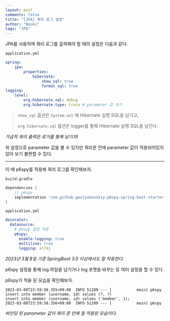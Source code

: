 ```yaml
---
layout: post
comments: false
title: "[JPA] 쿼리 로그 설정"
author: "Booki"
tags: "JPA"
---
```


JPA를 사용하며 쿼리 로그를 출력해야 할 때의 설정은 다음과 같다.

`application.yml`

```yaml
spring:
	jpa:
		properties:
			hibernate:
				show_sql: true
				format_sql: true
logging:
	level:
		org.hibernate.sql: debug
		org.hibernate.type: trace # parameter 값 보기
```

> `show_sql` 옵션은 `System.out` 에 Hibernate 실행 SQL을 남기고,
> 

> `org.hibernate.sql` 옵션은 logger를 통해 Hibernate 실행 SQL을 남긴다.
> 

*가급적 쿼리 출력은 로거를 통해 남기자!*

위 설정으로 parameter 값을 볼 수 있지만 쿼리문 안에 parameter 값이 적용되어있지 않아 보기 불편할 수 있다.

---

이 때 p6spy를 적용해 쿼리 로그를 확인해보자.

`build.gradle`

```groovy
dependencies {
	// p6spy
	implementation 'com.github.gavlyukovskiy:p6spy-spring-boot-starter:1.9.0'
}
```

`application.yml`

```yaml
decorator:
  datasource:
    # p6spy 설정 적용
    p6spy:
      enable-logging: true
      multiline: true
      logging: slf4j
```

*2023년 3월 8일 기준 SpringBoot 3.0 이상에서도 잘 작동한다.*

p6spy 설정을 통해 log 파일을 남기거나 log 포맷을 바꾸는 등 여러 설정을 할 수 있다.

p6spy가 적용 된 모습을 확인해보자.

```
2023-03-08T23:59:58.355+09:00  INFO 51289 --- [           main] p6spy
insert into member (username, id) values (?, ?)
insert into member (username, id) values ('member', 1);
2023-03-08T23:59:58.356+09:00  INFO 51289 --- [           main] p6spy
```

*바인딩 된 parameter 값이 쿼리 문 안에 잘 적용된 모습이다.*